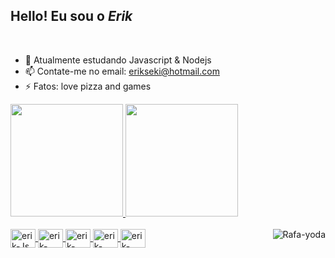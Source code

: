 ## Hello! Eu sou o *Erik* 
</br>

- 🌱 Atualmente estudando Javascript & Nodejs
- 📫 Contate-me no email: erikseki@hotmail.com
- ⚡ Fatos: love pizza and games

<head>
  <link rel="stylesheet" href="devicon.min.css">
</head>

<div>
  <a href="https://github.com/erikseki">
  <img height="180em" src="https://github-readme-stats.vercel.app/api?username=erikseki&show_icons=true&theme=dark&include_all_commits=true&count_private=true"/>
  <img height="180em" src="https://github-readme-stats.vercel.app/api/top-langs/?username=erikseki&layout=compact&langs_count=7&theme=dark"/>
</div>
  
<div style="display: inline_block"><br>
  <img align="center" alt="erik-Js" height="30" width="40" src="https://cdn.jsdelivr.net/npm/simple-icons@v5/icons/javascript.svg" />
  <img align="center" alt="erik-Html" height="30" width="40" src="https://cdn.jsdelivr.net/npm/simple-icons@v5/icons/html5.svg" />
  <img align="center" alt="erik-Css" height="30" width="40" src="https://cdn.jsdelivr.net/npm/simple-icons@v5/icons/css3.svg" />
  <img align="center" alt="erik-CSharp" height="30" width="40" src="https://cdn.jsdelivr.net/npm/simple-icons@v5/icons/csharp.svg" />
  <img align="center" alt="erik-Nodejs" height="30" width="40" src="https://cdn.jsdelivr.net/npm/simple-icons@v5/icons/nodedotjs.svg" />
  <img align="right" alt="Rafa-yoda" src="https://cdn.discordapp.com/attachments/795358919417397249/825430589581688872/hi.gif">
</div>
  
  ##

